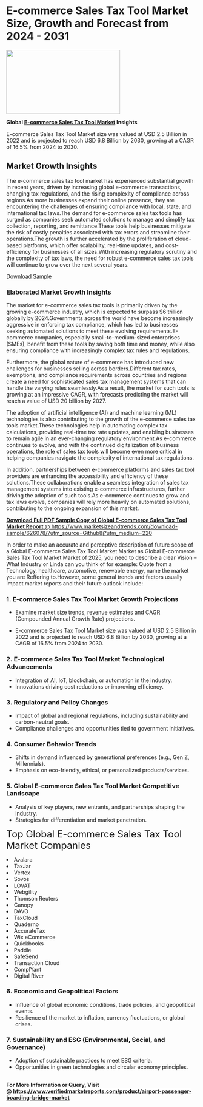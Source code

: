 <H1>E-commerce Sales Tax Tool Market Size, Growth and Forecast from 2024 - 2031</H1><img class="aligncenter size-medium wp-image-584254" src="https://thirdeyenews.in/wp-content/uploads/2024/09/Global-Market-Research-300x168.jpeg" alt="" width="300" height="168" /><p><strong>Global&nbsp;<a href="https://www.marketsizeandtrends.com/download-sample/626078/?utm_source=Github8j?utm_medium=220">E-commerce Sales Tax Tool Market</a> Insights</strong></p><p>E-commerce Sales Tax Tool Market size was valued at USD 2.5 Billion in 2022 and is projected to reach USD 6.8 Billion by 2030, growing at a CAGR of 16.5% from 2024 to 2030.</p><p><h2>Market Growth Insights</h2> <p>The e-commerce sales tax tool market has experienced substantial growth in recent years, driven by increasing global e-commerce transactions, changing tax regulations, and the rising complexity of compliance across regions.As more businesses expand their online presence, they are encountering the challenges of ensuring compliance with local, state, and international tax laws.The demand for e-commerce sales tax tools has surged as companies seek automated solutions to manage and simplify tax collection, reporting, and remittance.These tools help businesses mitigate the risk of costly penalties associated with tax errors and streamline their operations.The growth is further accelerated by the proliferation of cloud-based platforms, which offer scalability, real-time updates, and cost-efficiency for businesses of all sizes.With increasing regulatory scrutiny and the complexity of tax laws, the need for robust e-commerce sales tax tools will continue to grow over the next several years.</p> <p><a href="#">Download Sample</a></p> <h3>Elaborated Market Growth Insights</h3> <p>The market for e-commerce sales tax tools is primarily driven by the growing e-commerce industry, which is expected to surpass $6 trillion globally by 2024.Governments across the world have become increasingly aggressive in enforcing tax compliance, which has led to businesses seeking automated solutions to meet these evolving requirements.E-commerce companies, especially small-to-medium-sized enterprises (SMEs), benefit from these tools by saving both time and money, while also ensuring compliance with increasingly complex tax rules and regulations.</p> <p>Furthermore, the global nature of e-commerce has introduced new challenges for businesses selling across borders.Different tax rates, exemptions, and compliance requirements across countries and regions create a need for sophisticated sales tax management systems that can handle the varying rules seamlessly.As a result, the market for such tools is growing at an impressive CAGR, with forecasts predicting the market will reach a value of USD 20 billion by 2027.</p> <p>The adoption of artificial intelligence (AI) and machine learning (ML) technologies is also contributing to the growth of the e-commerce sales tax tools market.These technologies help in automating complex tax calculations, providing real-time tax rate updates, and enabling businesses to remain agile in an ever-changing regulatory environment.As e-commerce continues to evolve, and with the continued digitalization of business operations, the role of sales tax tools will become even more critical in helping companies navigate the complexity of international tax regulations.</p> <p>In addition, partnerships between e-commerce platforms and sales tax tool providers are enhancing the accessibility and efficiency of these solutions.These collaborations enable a seamless integration of sales tax management systems into existing e-commerce infrastructures, further driving the adoption of such tools.As e-commerce continues to grow and tax laws evolve, companies will rely more heavily on automated solutions, contributing to the ongoing expansion of this market.</p> <p><a href="#"></p><p><span class=""><strong>Download Full PDF Sample Copy of Global E-commerce Sales Tax Tool Market Report</strong> @ <a href="https://www.marketsizeandtrends.com/download-sample/626078/?utm_source=Github8j?utm_medium=220" target="_blank">https://www.marketsizeandtrends.com/download-sample/626078/?utm_source=Github8j?utm_medium=220</a></span></p><p>In order to make an accurate and perceptive description of future scope of a Global&nbsp;E-commerce Sales Tax Tool Market Market as Global&nbsp;E-commerce Sales Tax Tool Market Market of 2025, you need to describe a clear Vision &ndash; What Industry or Linda can you think of for example: Quote from a Technology, healthcare, automotive, renewable energy, name the market you are Reffering to.However, some general trends and factors usually impact market reports and their future outlook include:</p><h3>1.&nbsp;<strong>E-commerce Sales Tax Tool Market Growth Projections</strong></h3><ul><li>Examine market size trends, revenue estimates and CAGR (Compounded Annual Growth Rate) projections.</li><li><p>E-commerce Sales Tax Tool Market size was valued at USD 2.5 Billion in 2022 and is projected to reach USD 6.8 Billion by 2030, growing at a CAGR of 16.5% from 2024 to 2030.</p></li></ul><h3>2.&nbsp;<strong>E-commerce Sales Tax Tool Market Technological Advancements</strong></h3><ul><li>Integration of AI, IoT, blockchain, or automation in the industry.</li><li>Innovations driving cost reductions or improving efficiency.</li></ul><h3>3.&nbsp;<strong>Regulatory and Policy Changes</strong></h3><ul><li>Impact of global and regional regulations, including sustainability and carbon-neutral goals.</li><li>Compliance challenges and opportunities tied to government initiatives.</li></ul><h3>4.&nbsp;<strong>Consumer Behavior Trends</strong></h3><ul><li>Shifts in demand influenced by generational preferences (e.g., Gen Z, Millennials).</li><li>Emphasis on eco-friendly, ethical, or personalized products/services.</li></ul><h3>5.&nbsp;<strong>Global E-commerce Sales Tax Tool Market Competitive Landscape</strong></h3><ul><li>Analysis of key players, new entrants, and partnerships shaping the industry.</li><li>Strategies for differentiation and market penetration.</li></ul><p data-pm-slice="1 1 []"><span style="color: inherit; font-family: inherit; font-size: 25px;">Top Global E-commerce Sales Tax Tool Market Companies</span></p><div class="" data-test-id=""><p><li>Avalara</li><li> TaxJar</li><li> Vertex</li><li> Sovos</li><li> LOVAT</li><li> Webgility</li><li> Thomson Reuters</li><li> Canopy</li><li> DAVO</li><li> TaxCloud</li><li> Quaderno</li><li> AccurateTax</li><li> Wix eCommerce</li><li> Quickbooks</li><li> Paddle</li><li> SafeSend</li><li> Transaction Cloud</li><li> ComplYant</li><li> Digital River</li></p></div><h3>6.&nbsp;<strong>Economic and Geopolitical Factors</strong></h3><ul><li>Influence of global economic conditions, trade policies, and geopolitical events.</li><li>Resilience of the market to inflation, currency fluctuations, or global crises.</li></ul><h3>7.&nbsp;<strong>Sustainability and ESG (Environmental, Social, and Governance)</strong></h3><ul><li>Adoption of sustainable practices to meet ESG criteria.</li><li>Opportunities in green technologies and circular economy principles.</li></ul><h2><strong style="font-size: 14px;">For More Information or Query, Visit @&nbsp;</strong><a style="background-color: #ffffff; font-size: 14px;" href="https://www.marketsizeandtrends.com/report/e-commerce-sales-tax-tool-market/" target="_blank">https://www.verifiedmarketreports.com/product/airport-passenger-boarding-bridge-market</a></h2>